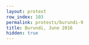 ```yaml
---
layout: protest
row_index: 103
permalink: protests/burundi-9
title: Burundi, June 2016
hidden: true
---
```

